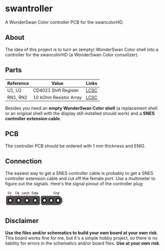 # swantroller
A WonderSwan Color controller PCB for the swancolorHD.

## About
The idea of this project is to turn an (empty) WonderSwan Color shell into a controller for the swancolorHD (a WonderSwan Color consolizer).

## Parts
| **Reference** | **Value**| **Links**
|---------------|----------|----------|
| U1, U2        | CD4021 Shift Register |[LCSC](https://www.lcsc.com/product-detail/Shift-Registers_Texas-Instruments-CD4021BM96_C134120.html)|
| RN1, RN2           | 10 kOhm Resistor Array |[LCSC](https://www.lcsc.com/product-detail/Resistor-Networks-Arrays_UNI-ROYAL-Uniroyal-Elec-16P8WGF1002T4E_C422188.html)|

Besides you need an **empty WonderSwan Color shell** (a replacement shell or an original shell with the display still installed should work) and a **SNES controller extension cable**.

## PCB
The controller PCB should be ordered with 1 mm thickness and ENIG.

## Connection
The easiest way to get a SNES controller cable is probably to get a SNES controller extension cable and cut off the female port.
Use a multimeter to figure out the signals.
Here's the signal pinout of the controller plug:

![SNES pinput](./res/snes.png "SNES pinout")

## Disclaimer
**Use the files and/or schematics to build your own board at your own risk**.
This board works fine for me, but it's a simple hobby project, so there is no liability for errors in the schematics and/or board files.
**Use at your own risk**.

